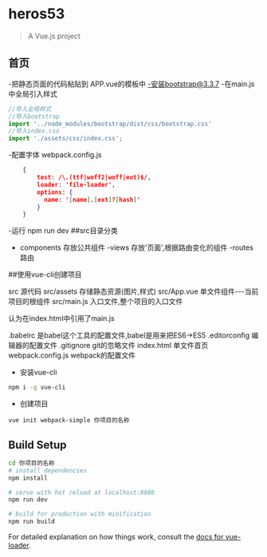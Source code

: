 # heros53

> A Vue.js project

##  首页

-把静态页面的代码粘贴到 APP.vue的模板中
-安装bootstrap@3.3.7
-在main.js中全局引入样式

```js
//导入全局样式
//导入bootstrap
import '../node_modules/bootstrap/dist/css/bootstrap.css'
//导入index.css
import './assets/css/index.css';
```

-配置字体  webpack.config.js

```json
    {
        test: /\.(ttf|woff2|woff|eot)$/,
        loader: 'file-loader',
        options: {
          name: '[name].[ext]?[hash]'
        }
    }
```

-运行 npm run dev
##src目录分类
- components 存放公共组件
-views  存放'页面',根据路由变化的组件
-routes 路由

##使用vue-cli创建项目

src 源代码
src/assets 存储静态资源(图片,样式)
src/App.vue 单文件组件---当前项目的根组件
src/main.js  入口文件,整个项目的入口文件 

认为在index.html中引用了main.js

.babelrc  是babel这个工具的配置文件,babel是用来把ES6->ES5
.editorconfig  编辑器的配置文件
.gitignore  git的忽略文件
index.html  单文件首页
webpack.config.js webpack的配置文件

- 安装vue-cli
 
```bash
npm i -g vue-cli
```

- 创建项目

```bush
vue init webpack-simple 你项目的名称
```


## Build Setup

``` bash
cd 你项目的名称
# install dependencies
npm install

# serve with hot reload at localhost:8080
npm run dev

# build for production with minification
npm run build
```

For detailed explanation on how things work, consult the [docs for vue-loader](http://vuejs.github.io/vue-loader).
